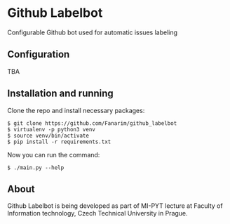 # Github Labelbot
Configurable Github bot used for automatic issues labeling

## Configuration
TBA

## Installation and running
Clone the repo and install necessary packages:

```
$ git clone https://github.com/Fanarim/github_labelbot
$ virtualenv -p python3 venv
$ source venv/bin/activate
$ pip install -r requirements.txt
```

Now you can run the command:

`$ ./main.py --help`


## About
Github Labelbot is being developed as part of MI-PYT lecture at Faculty of Information technology, Czech Technical University in Prague.
